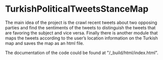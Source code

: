 # TurkishPoliticalTweetsStanceMap
The main idea of the project is the crawl recent tweets about two opposing parties and find the sentiments of the tweets to distinguish the tweets that are favoring the subject and vice versa. Finally there is another module that maps the tweets according to the user’s location information on the Turkish map and saves the map as an html file.

The documentation of the code could be found at "/_build/html/index.html".



